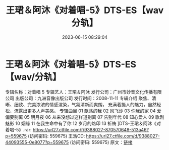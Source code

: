 ﻿---
title: 王珺＆阿沐《对着唱-5》DTS-ES【wav分轨】
date: 2023-06-15 08:29:04
categories: DTS多声道制作
tags: 华语中文
---
# 王珺＆阿沐《对着唱-5》DTS-ES【wav/分轨】

专辑名称：对着唱 5
专辑艺人：王珺＆阿沐
发行公司：广州市妙音文化传播有限公司
出版公司：九洲音像出版公司
发行时间：2008-11-11
专辑介绍
聚焦、清晰、细致、完美浓浓的情感渲染，气氛清新而爽朗，
充满着摄人的魅力，自然轻松，流露出更多人声美感。
专辑曲目
01 飘荡的我
02 风飞沙
03 你我的家
04 爱偏要别离
05 明月夜
06 从来没想过这样道别离
07 告别年代
08 知心爱人
09 歌剧魅影
10 姻缘
11 在我生命中有了你
12 岁月的烙印
13 祈祷
]DTS-王珺＆阿沐《对着唱-5》.rar: https://url27.ctfile.com/f/9388027-870570648-513a46?p=559675
(访问密码: 559675)
王浩CD: https://url27.ctfile.com/d/9388027-44093555-0e8077?p=559675
(访问密码: 559675)
原文：[链接](https://blog.sina.com.cn/s/blog_1647c7e76010312cc.html)